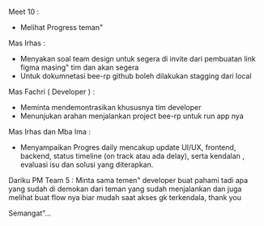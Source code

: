 Meet 10 :
- Melihat Progress teman"

Mas Irhas :
- Menyakan soal team design untuk segera di invite dari pembuatan link figma masing" tim dan akan segera 
- Untuk dokumnetasi bee-rp github boleh dilakukan stagging dari local

Mas Fachri ( Developer ) :
- Meminta mendemontrasikan khususnya tim developer 
- Menunjukan arahan menjalankan project bee-rp untuk run app nya

Mas Irhas dan Mba Ima :
- Menyampaikan Progres daily mencakup update UI/UX, frontend, backend, status timeline (on track atau ada delay), serta kendalan , evaluasi isu dan solusi yang diterapkan.

Dariku PM Team 5 : Minta sama temen" developer buat pahami tadi apa yang sudah di demokan dari teman yang sudah menjalankan dan juga melihat buat flow nya biar mudah saat akses gk terkendala, thank you

Semangat"...
